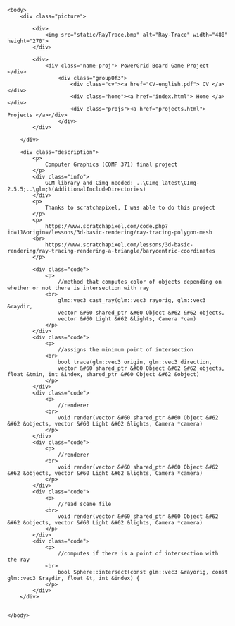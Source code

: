 
<html>
    <head>
        <meta charset="UTF-8">
        <title> PowerGrid Project </title>
        <link rel="stylesheet" href="styles.css">
    </head>

    <body>
        <div class="picture">
        
            <div> 
                <img src="static/RayTrace.bmp" alt="Ray-Trace" width="480" height="270">
            </div>

            <div>
                <div class="name-proj"> PowerGrid Board Game Project </div>
                    <div class="groupOf3">
                        <div class="cv"><a href="CV-english.pdf"> CV </a></div>
                        <div class="home"><a href="index.html"> Home </a></div>
                        <div class="projs"><a href="projects.html"> Projects </a></div>
                    </div>
            </div>

        </div>

        <div class="description">
            <p>
                Computer Graphics (COMP 371) final project
            </p>
            <div class="info">
                GLM library and Cimg needed: ..\CImg_latest\CImg-2.5.5;..\glm;%(AdditionalIncludeDirectories)
            </div>
            <p>
                Thanks to scratchapixel, I was able to do this project
            </p>
            <p>
                https://www.scratchapixel.com/code.php?id=11&origin=/lessons/3d-basic-rendering/ray-tracing-polygon-mesh
            <br>
                https://www.scratchapixel.com/lessons/3d-basic-rendering/ray-tracing-rendering-a-triangle/barycentric-coordinates
            </p>

            <div class="code">
                <p>
                    //method that computes color of objects depending on whether or not there is intersection with ray
                <br>
                    glm::vec3 cast_ray(glm::vec3 rayorig, glm::vec3 &raydir, 
	                vector &#60 shared_ptr &#60 Object &#62 &#62 objects,
	                vector &#60 Light &#62 &lights, Camera *cam)
                </p>
            </div>
            <div class="code">
                <p>
                    //assigns the minimum point of intersection
                <br>
                    bool trace(glm::vec3 origin, glm::vec3 direction, 
	                vector &#60 shared_ptr &#60 Object &#62 &#62 objects, float &tmin, int &index, shared_ptr &#60 Object &#62 &object)
                </p>
            </div>
            <div class="code">
                <p>
                    //renderer
                <br>
                    void render(vector &#60 shared_ptr &#60 Object &#62 &#62 &objects, vector &#60 Light &#62 &lights, Camera *camera)
                </p>
            </div>
            <div class="code">
                <p>
                    //renderer
                <br>
                    void render(vector &#60 shared_ptr &#60 Object &#62 &#62 &objects, vector &#60 Light &#62 &lights, Camera *camera)
                </p>
            </div>
            <div class="code">
                <p>
                    //read scene file
                <br>
                    void render(vector &#60 shared_ptr &#60 Object &#62 &#62 &objects, vector &#60 Light &#62 &lights, Camera *camera)
                </p>
            </div>
            <div class="code">
                <p>
                    //computes if there is a point of intersection with the ray
                <br>
                    bool Sphere::intersect(const glm::vec3 &rayorig, const glm::vec3 &raydir, float &t, int &index) {
                </p>
            </div>
        </div>


    </body>

</html>
